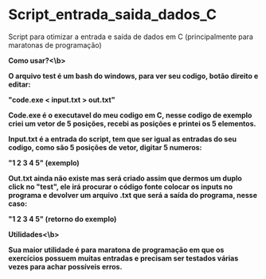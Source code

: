 # Script_entrada_saida_dados_C

Script para otimizar a entrada e saída de dados em C (principalmente para maratonas de programação)

<b>Como usar?<\b>

O arquivo test é um bash do windows, para ver seu codigo, botão direito e editar:

"code.exe < input.txt > out.txt"

Code.exe é o executavel do meu codigo em C, nesse codigo de exemplo criei um vetor de 5 posições, recebi as posições e printei os 5 elementos.

Input.txt é a entrada do script, tem que ser igual as entradas do seu codigo, como são 5 posições de vetor, digitar 5 numeros:

"1 2 3 4 5" (exemplo)

Out.txt ainda não existe mas será criado assim que dermos um duplo click no "test", ele irá procurar o código fonte colocar os inputs no programa e devolver um arquivo .txt que será a saída do programa, nesse caso:

"1 2 3 4 5" (retorno do exemplo)

<b>Utilidades<\b>

Sua maior utilidade é para maratona de programação em que os exercícios possuem muitas entradas e precisam ser testados várias vezes para achar possíveis erros.
